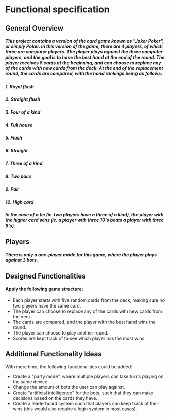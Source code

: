 # Functional specification
## General Overview
##### This project contains a version of the card game known as "Joker Poker", or simply Poker. In this version of the game, there are 4 players, of which three are computer players. The player plays against the three computer players, and the goal is to have the best hand at the end of the round. The player receives 5 cards at the beginning, and can choose to replace any of the cards with new cards from the deck. At the end of the replacement round, the cards are compared, with the hand rankings being as follows:
##### 1. Royal flush
##### 2. Straight flush
##### 3. Four of a kind
##### 4. Full house
##### 5. Flush
##### 6. Straight
##### 7. Three of a kind
##### 8. Two pairs
##### 9. Pair
##### 10. High card
##### In the case of a tie (ie. two players have a three of a kind), the player with the higher card wins (ie. a player with three 10's beats a player with three 5's).

## Players
##### There is only a one-player mode for this game, where the player plays against 3 bots.

## Designed Functionalities
#### Apply the following game structure:
* Each player starts with five random cards from the deck, making sure no two players have the same card.
* The player can choose to replace any of the cards with new cards from the deck.
* The cards are compared, and the player with the best hand wins the round.
* The player can choose to play another round.
* Scores are kept track of to see which player has the most wins

## Additional Functionality Ideas
With more time, the following functionalities could be added:
* Create a "party mode", where multiple players can take turns playing on the same device.
* Change the amount of bots the user can play against.
* Create "artificial intelligence" for the bots, such that they can make decisions based on the cards they have.
* Create a leaderboard system such that players can keep track of their wins (this would also require a login system in most cases). 
